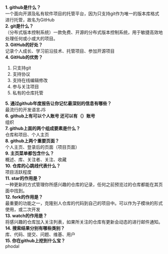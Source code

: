 **1. github是什么？**  
一个面向开源及私有软件项目的托管平台，因为只支持git作为唯一的版本库格式进行托管，故名为GitHub  
**2. git是什么？**  
（分布式版本控制系统）一款免费、开源的分布式版本控制系统，用于敏捷高效地处理任何或小或大的项目。  
**3. GitHub的好处？**  
记录个人成长、学习前沿技术、托管项目、参加开源项目  
**4. GitHub的优势？**  
1. 只支持git
2. 支持协议
3. 支持在线编辑修改
4. 参与关注项目
5. 私有的仓库托管  


**5. 通过github年度报告让你记忆最深刻的信息有哪些？**  
最流行的开发语言JS  
**6. github上有可以个人账号 还可以有（）账号**  
组织  
**7. github上面的两个组成要素是什么？**  
仓库和项目、个人主页  
**8. github上两个重要页面？**  
个人主页、登录后的页面（项目页面）  
**9. 主页菜单都包含什么？**  
概述、库、关注者、关注、收藏  
**10. 仓库的心跳线代表什么？**  
项目活跃程度  
**11. star的作用是？**  
一种更新的方式管理你所感兴趣的仓库的记录，任何之前预览过的仓库都能在其页面中找到。  
**12. fork的作用是？**  
最重要的功能之一，克隆别人仓库的代码到自己的项目中。可以作为子模块的形式使用，或二次开发  
**13. watch的作用是？**  
将感兴趣的仓库加入关注列表，如果所关注的仓库有更新会动态的进行邮件通知。  
**14. 搜索结果分别有哪些类别？**  
库、代码、提交、问题、维基、用户  
**15. 你在github上挖到什么宝？**  
phodal  
